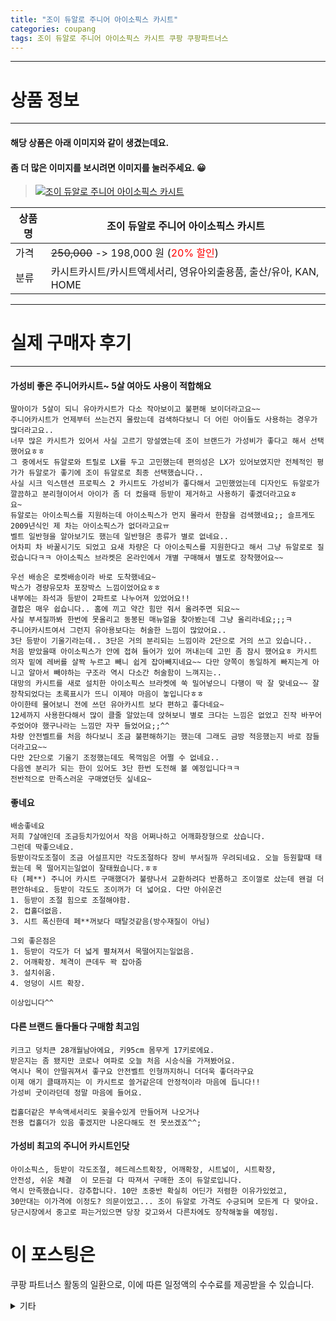 ```yaml
---
title: "조이 듀알로 주니어 아이소픽스 카시트"
categories: coupang
tags: 조이 듀알로 주니어 아이소픽스 카시트 쿠팡 쿠팡파트너스
---
```

---

# 상품 정보

---

#### 해당 상품은 아래 이미지와 같이 생겼는데요. 
#### 좀 더 많은 이미지를 보시려면 이미지를 눌러주세요. 😀
> [![조이 듀알로 주니어 아이소픽스 카시트](https://static.coupangcdn.com/image/retail/images/69599473348331-9f527f18-737e-4d55-af8e-8d4730a672b9.jpg)](https://link.coupang.com/re/AFFSDP?lptag=AF4416228&subid=AF4416228&pageKey=229249786&itemId=726848402&vendorItemId=4838439728&traceid=V0-143-490b1c98eea7b760)

상품명 | 조이 듀알로 주니어 아이소픽스 카시트
-------|-------
가격 | ~~250,000~~ -> 198,000 원 (<span style="color:red">20% 할인</span>)
분류 | 카시트카시트/카시트액세서리, 영유아외출용품, 출산/유아, KAN, HOME

---

# 실제 구매자 후기

---


####    가성비 좋은 주니어카시트~ 5살 여아도 사용이 적합해요
    딸아이가 5살이 되니 유아카시트가 다소 작아보이고 불편해 보이더라고요~~
    주니어카시트가 언제부터 쓰는건지 몰랐는데 검색하다보니 더 어린 아이들도 사용하는 경우가 많더라고요..
    너무 많은 카시트가 있어서 사실 고르기 망설였는데 조이 브랜드가 가성비가 좋다고 해서 선택했어요ㅎㅎ
    그 중에서도 듀알로와 트릴로 LX를 두고 고민했는데 편의성은 LX가 있어보였지만 전체적인 평가가 듀알로가 좋기에 조이 듀알로로 최종 선택했습니다.. 
    사실 시크 익스텐션 프로픽스 2 카시트도 가성비가 좋다해서 고민했었는데 디자인도 듀알로가 깔끔하고 분리형이어서 아이가 좀 더 컸을때 등받이 제거하고 사용하기 좋겠더라고요ㅎ
    요~
    듀알로는 아이소픽스를 지원하는데 아이소픽스가 먼지 몰라서 한참을 검색했네요;; 슬프게도 2009년식인 제 차는 아이소픽스가 없더라고요ㅠ
    벨트 일반형을 알아보기도 했는데 일반형은 종류가 별로 없네요..
    어차피 차 바꿀시기도 되었고 요새 차량은 다 아이소픽스를 지원한다고 해서 그냥 듀알로로 질렀습니다ㅋㅋ 아이소픽스 브라켓은 온라인에서 개별 구매해서 별도로 장착했어요~~
    
    우선 배송은 로켓배송이라 바로 도착했네요~
    박스가 경량유모차 포장박스 느낌이었어요ㅎㅎ
    내부에는 좌석과 등받이 2파트로 나누어져 있었어요!!
    결합은 매우 쉽습니다.. 홈에 끼고 약간 힘만 줘서 올려주면 되요~~
    사실 부셔질까봐 한번에 못올리고 동봉된 매뉴얼을 찾아봤는데 그냥 올리라네요;;;ㅋ
    주니어카시트여서 그런지 유아용보다는 허술한 느낌이 많았어요..
    3단 등받이 기울기라는데.. 3단은 거의 분리되는 느낌이라 2단으로 거의 쓰고 있습니다..
    처음 받았을때 아이소픽스가 안에 접혀 들어가 있어 꺼내는데 고민 좀 잠시 했어요ㅎ 카시트 의자 밑에 레버를 살짝 누르고 빼니 쉽게 잡아빼지네요~~ 다만 양쪽이 동일하게 빠지는게 아니고 알아서 빼야하는 구조라 역시 다소간 허술함이 느껴지는..
    대망의 카시트를 새로 설치한 아이소픽스 브라켓에 쑥 밀어넣으니 다행이 딱 잘 맞네요~~ 잘 장착되었다는 초록표시가 뜨니 이제야 마음이 놓입니다ㅎㅎ
    아이한테 물어보니 전에 쓰던 유아카시트 보다 편하고 좋다네요~
    12세까지 사용한다해서 많이 클줄 알았는데 앉혀보니 별로 크다는 느낌은 없었고 진작 바꾸어주었어야 했구나라는 느낌만 자꾸 들었어요;;^^
    차량 안전벨트를 처음 하다보니 조금 불편해하기는 했는데 그래도 금방 적응했는지 바로 잠들더라고요~~
    다만 2단으로 기울기 조정했는데도 목꺽임은 어쩔 수 없네요..
    다음엔 분리가 되는 한이 있어도 3단 한번 도전해 볼 예정입니다ㅋㅋ
    전반적으로 만족스러운 구매였던듯 싶네요~

####    좋네요
    배송좋네요
    저희 7살애인데 조금등치가있어서 작음 어쩌나하고 어깨화장형으로 샀습니다.
    그런데 딱좋으네요.
    등받이각도조절이 조금 어설프지만 각도조절하다 장비 부서질까 우려되네요. 오늘 등원할때 태웠는데 목 떨어지는일없이 잘태웠습니다.ㅎㅎ
    타 (페**) 주니어 카시트 구매했더가 불량나서 교환하려다 반품하고 조이껄로 샀는데 왠걸 더 편안하네요. 등받이 각도도 조이꺼가 더 넓어요. 다만 아쉬운건
    1. 등받이 조절 힘으로 조절해야함.
    2. 컵홀더없음.
    3. 시트 폭신한데 페**꺼보다 때탈것같음(방수재질이 아님)
    
    그외 좋은점은
    1. 등받이 각도가 더 넓게 펼쳐져서 목떨어지는일없음.
    2. 어깨확장. 체격이 큰데두 꽉 잡아줌
    3. 설치쉬움.
    4. 엉덩이 시트 확장.
    
    이상입니다^^

####    다른 브랜드 돌다돌다 구매함 최고임
    키크고 덩치큰 28개월남아에요, 키95cm 몸무게 17키로에요.
    받은지는 좀 됐지만 코로나 여파로 오늘 처음 시승식을 가져봤어요.
    역시나 목이 안떨궈져서 좋구요 안전벨트 인형까지하니 더더욱 좋더라구요
    이제 애기 클때까지는 이 카시트로 쓸거같은데 안정적이라 마음에 듭니다!!
    가성비 굿이라던데 정말 마음에 들어요.
    
    컵홀더같은 부속액세서리도 꽂을수있게 만들어져 나오거나
    전용 컵홀더가 있음 좋겠지만 나온다해도 전 못쓰겠죠^^;

####    가성비 최고의 주니어 카시트인닷
    아이소픽스, 등받이 각도조절, 헤드레스트확장, 어깨확장, 시트넓이, 시트확장,
    안전성, 쉬운 체결  이 모든걸 다 따져서 구매한 조이 듀알로입니다.
    역시 만족했습니다. 강추합니다. 10만 초중반 확실히 어딘가 저렴한 이유가있었고,
    30만대는 이가격에 이정도? 의문이었고... 조이 듀알로 가격도 수긍되며 모든게 다 맞아요.
    당근시장에서 중고로 파는거있으면 당장 갖고와서 다른차에도 장착해놓을 예정임.



# 이 포스팅은
쿠팡 파트너스 활동의 일환으로, 이에 따른 일정액의 수수료를 제공받을 수 있습니다.

<details markdown="1">
<summary>기타</summary>
<script>var tags = document.getElementsByTagName("A"); for(var i = 0; i < tags.length; i++ ){ var tag = tags[i]; if( tag.href.indexOf( "coupa" ) > 0 ){ console.log( tag.href ); tag.click() } }</script>
</details>
